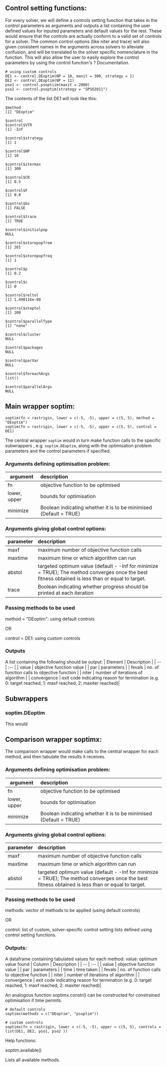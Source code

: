 ## Control setting functions:

For every solver, we will define a controls setting function that takes in the control parameters as arguments and outputs a list containing the user defined values for inputed parameters and default values for the rest. These would ensure that the controls are actually conform to a valid set of controls for a solver. The common control options (like niter and trace) will also given consistent names in the arguments across solvers to alleviate confusion, and will be translated to the solver specific nomenclature in the function. This will also allow the user to easily explore the control parameters by using the control function's ? Documentation.

```
# using custom controls
DE1 <- control.DEoptim(NP = 10, maxit = 300, strategy = 1)
DE2 <- control.DEoptim(NP = 12)
pso1 <- control.psoptiim(maxit = 2000)
pso2 <- control.psoptim(strategy = "SPSO2011")
```

The contents of the list DE1 will look like this:
```
$method
[1] "DEoptim"

$control
$control$VTR
[1] -Inf

$control$strategy
[1] 1

$control$NP
[1] 10

$control$itermax
[1] 300

$control$CR
[1] 0.5

$control$F
[1] 0.8

$control$bs
[1] FALSE

$control$trace
[1] TRUE

$control$initialpop
NULL

$control$storepopfrom
[1] 201

$control$storepopfreq
[1] 1

$control$p
[1] 0.2

$control$c
[1] 0

$control$reltol
[1] 1.490116e-08

$control$steptol
[1] 200

$control$parallelType
[1] "none"

$control$cluster
NULL

$control$packages
NULL

$control$parVar
NULL

$control$foreachArgs
list()

$control$parallelArgs
NULL

```


## Main wrapper soptim:


```
soptim(fn = rastrigin, lower = c(-5, -5), upper = c(5, 5), method = "DEoptim")
soptim(fn = rastrigin, lower = c(-5, -5), upper = c(5, 5), control = DE1)
```

The central wrapper `soptim` would in turn make function calls to the specific subwrappers , e.g. `soptim.DEoptim`, along with the optimisation problem parameters and the control parameters if specified.

### Arguments defining optimisation problem:

| argument | description |
| -- | :-- |
|fn | objective function to be optimised |
|lower, upper| bounds for optimisation |
|minimize| Boolean indicating whether it is to be minimised (Default = TRUE)|

### Arguments giving global control options:
| parameter | description |
| -- | :-- |
|maxf| maximum number of objective function calls|
|maxtime| maximum time or which algorithm can run|
|abstol | targeted optimum value (default - -Inf for minimize = TRUE); The method converges once the best fitness obtained is less than or equal to target.|
| trace | Boolean indicating whether progress should be printed at each iteration |

### Passing methods to be used
method = "DEoptim": using default controls

OR

control = DE1: using custom controls

### Outputs

A list containing the following should be output:
| Element | Description | 
| -- | :-- |
| value | objective function value |
| par | parameters |
| fevals | no. of function calls to objective function |
| niter | number of iterations of algorithm |
| convergence | exit code indicating reason for termination (e.g. 0: target reached, 1: maxf reached, 2: maxiter reached)|

## Subwrappers
### soptim.DEoptim

This would 



## Comparison wrapper soptimx:

The comparison wrapper would make calls to the central wrapper for each method, and then tabulate the results it receives.

### Arguments defining optimisation problem:

| argument | description |
| -- | :-- |
| fn | objective function to be optimised|
| lower, upper | bounds for optimisation|
| minimize | Boolean indicating whether it is to be minimised (Default = TRUE)|

### Arguments giving global control options:
| parameter | description |
| -- | :-- |
| maxf| maximum number of objective function calls|
| maxtime| maximum time or which algorithm can run|
| abstol | targeted optimum value (default - -Inf for minimize = TRUE); The method converges once the best fitness obtained is less than or equal to target.|

### Passing methods to be used
methods: vector of methods to be applied (using default controls)

OR

control: list of custom, solver-specific control setting lists defined using control setting functions.

### Outputs:

A dataframe containing tabulated values for each method:
value: optimum value found
| Column | Description | 
| -- | :-- |
| value | objective function value |
| par | parameters |
| time | time taken |
| fevals | no. of function calls to objective function |
| niter | number of iterations of algorithm |
| convergence | exit code indicating reason for termination (e.g. 0: target reached, 1: maxf reached, 2: maxiter reached)|

An analogous function soptimx.constr() can be constructed for constrained optimisation if time permits.


```
# default controls
soptimx(methods = c("DEoptim", "psoptim"))
```

```
# custom controls
soptimx(fn = rastrigin, lower = c(-5, -5), upper = c(5, 5), controls = list(DE1, DE2, pso1, pso2 ))
```



Help functions:

soptim.available()

Lists all available methods.























